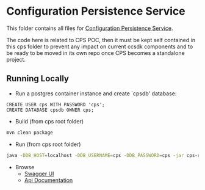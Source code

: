 # Configuration Persistence Service

This folder contains all files for
[Configuration Persistence Service](https://wiki.onap.org/pages/viewpage.action?pageId=81406119).

The code here is related to CPS POC, then it must be kept self contained in this cps folder to prevent any impact on
current ccsdk components and to be ready to be moved in its own repo once CPS becomes a standalone project.


## Running Locally

* Run a postgres container instance and create `cpsdb' database:

```
CREATE USER cps WITH PASSWORD 'cps';
CREATE DATABASE cpsdb OWNER cps;
```

* Build (from cps root folder)

```bash
mvn clean package
```

* Run (from cps root folder)

```bash
java -DDB_HOST=localhost -DDB_USERNAME=cps -DDB_PASSWORD=cps -jar cps-rest/target/cps-rest-0.0.1-SNAPSHOT.jar
```

* Browse
  * [Swagger UI](http://localhost:8080/api/cps/swagger-ui/index.html)
  * [Api Documentation](http://localhost:8080/api/cps/v3/api-docs)
